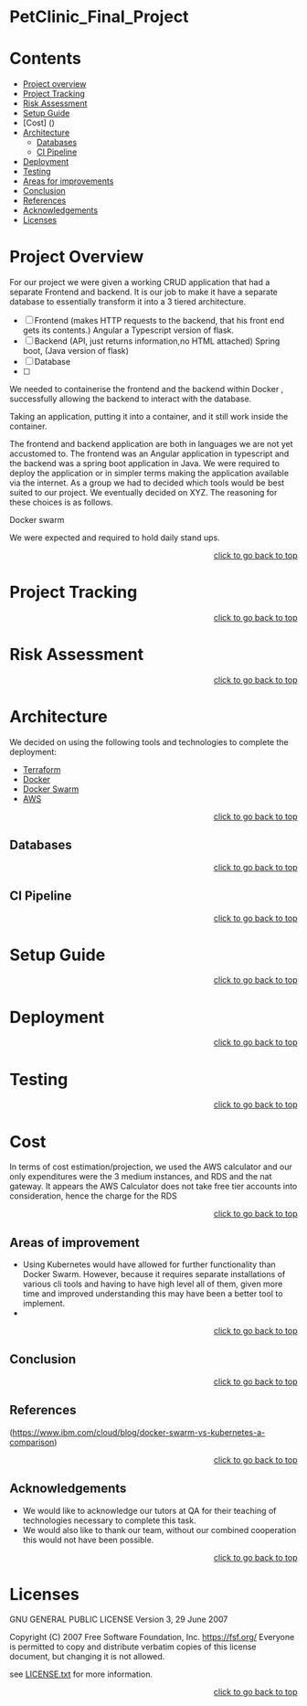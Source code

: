 <div id="top"></div>

# PetClinic_Final_Project

# Contents
 
* [Project overview]()
* [Project Tracking]()
* [Risk Assessment]()
* [Setup Guide]()
* [Cost] ()
* [Architecture]()
     * [Databases]()
     * [CI Pipeline]()
* [Deployment]()
* [Testing]()
* [Areas for improvements]()
* [Conclusion]()
* [References]()
* [Acknowledgements]()
* [Licenses]()


# Project Overview
For our project we were given a working CRUD application that had a separate Frontend and backend. 
It is our job to make it have a separate database to essentially transform it into a 3 tiered architecture.

- [ ] Frontend (makes HTTP requests to the backend, that his front end gets its contents.) Angular a Typescript version of flask.
- [ ] Backend (API, just returns information,no HTML attached)  Spring boot, (Java version of flask)
- [ ] Database
- [ ] 
We needed to containerise the frontend and the backend within Docker , successfully allowing the backend to interact with the database.


Taking an application, putting it into a container, and it still work inside the container.


The frontend and backend application are both in languages we are not yet accustomed to. The frontend was an Angular application in typescript and the backend was a spring boot application in Java. We were required to deploy the application or in simpler terms making the application available via the internet. As a group we had to decided which tools would be best suited to our project. We eventually decided on XYZ. The reasoning for these choices is as follows.


Docker swarm


We were expected and required to hold daily stand ups.


<p align="right"><a href="#top">click to go back to  top</a></p>

# Project Tracking

<p align="right"><a href="#top">click to go back to  top</a></p>

# Risk Assessment

<p align="right"><a href="#top">click to go back to  top</a></p>

# Architecture 

We decided on using the following tools and technologies to complete the deployment:

* [Terraform](http://terraform.io)
* [Docker](https://www.docker.com)
* [Docker Swarm](https://docs.docker.com/engine/swarm/)
* [AWS](https://aws.amazon.com)

<p align="right"><a href="#top">click to go back to  top</a></p>

## Databases

<p align="right"><a href="#top">click to go back to  top</a></p>


## CI Pipeline

<p align="right"><a href="#top">click to go back to  top</a></p>

# Setup Guide

<p align="right"><a href="#top">click to go back to  top</a></p>

# Deployment

<p align="right"><a href="#top">click to go back to  top</a></p>

# Testing

<p align="right"><a href="#top">click to go back to  top</a></p>

# Cost

In terms of cost estimation/projection, we used the AWS calculator and our only expenditures were the 3 medium instances, and RDS and the nat gateway. 
It appears the AWS Calculator does not take free tier accounts into consideration, hence the charge for the RDS  

<p align="right"><a href="#top">click to go back to  top</a></p>

## Areas of improvement

* Using Kubernetes would have allowed for further functionality than Docker Swarm. 
    However, because it requires separate installations of various cli tools and having to have high level all of them, given more time and improved understanding this may have been a better tool to implement.
*

<p align="right"><a href="#top">click to go back to  top</a></p>

## Conclusion

<p align="right"><a href="#top">click to go back to  top</a></p>

## References

(https://www.ibm.com/cloud/blog/docker-swarm-vs-kubernetes-a-comparison)

<p align="right"><a href="#top">click to go back to  top</a></p>


## Acknowledgements
* We would like to acknowledge our tutors at QA for their teaching of technologies necessary to complete this task. 
* We would also like to thank our team, without our combined cooperation this would not have been possible.

<p align="right"><a href="#top">click to go back to  top</a></p>

# Licenses

GNU GENERAL PUBLIC LICENSE
                       Version 3, 29 June 2007

 Copyright (C) 2007 Free Software Foundation, Inc. <https://fsf.org/>
 Everyone is permitted to copy and distribute verbatim copies
 of this license document, but changing it is not allowed.

see [LICENSE.txt]() for more information.




<p align="right"><a href="#top">click to go back to  top</a></p>

